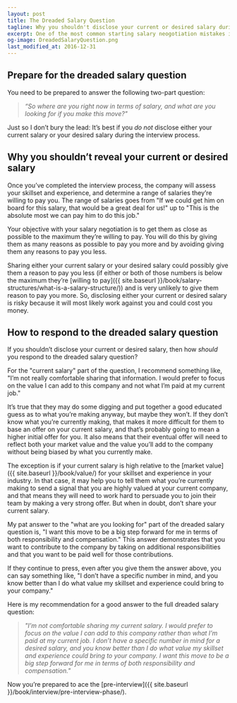 ```yaml
---
layout: post
title: The Dreaded Salary Question
tagline: Why you shouldn't disclose your current or desired salary during a job interview
excerpt: One of the most common starting salary neogotiation mistakes is disclosing your current or desired salary during the interview process. Here's how to avoid it.
og-image: DreadedSalaryQuestion.png
last_modified_at: 2016-12-31
---
```


## Prepare for the dreaded salary question

You need to be prepared to answer the following two­-part question:

> *“So where are you right now in terms of salary, and what are you looking for if you make this move?"*

Just so I don’t bury the lead: It’s best if you *do not* disclose either your current salary or your desired salary during the interview process.

## Why you shouldn’t reveal your current or desired salary 

Once you’ve completed the interview process, the company will assess your skillset and experience, and determine a range of salaries they’re willing to pay you. The range of salaries goes from "If we could get him on board for this salary, that would be a great deal for us!" up to "This is the absolute most we can pay him to do this job."

Your objective with your salary negotiation is to get them as close as possible to the maximum they’re willing to pay. You will do this by giving them as many reasons as possible to pay you more and by avoiding giving them any reasons to pay you less.

Sharing either your current salary or your desired salary could possibly give them a reason to pay you less (if either or both of those numbers is below the maximum they’re [willing to pay]({{ site.baseurl }}/book/salary-structures/what-is-a-salary-structure/)) and is very unlikely to give them reason to pay you more. So, disclosing either your current or desired salary is risky because it will most likely work against you and could cost you money. 

## How to respond to the dreaded salary question 

If you shouldn’t disclose your current or desired salary, then how *should* you respond to the dreaded salary question?

For the "current salary" part of the question, I recommend something like, "I’m not really comfortable sharing that information. I would prefer to focus on the value I can add to this company and not what I’m paid at my current job."
 
It’s true that they may do some digging and put together a good educated guess as to what you’re making anyway, but maybe they won’t. If they don’t know what you’re currently making, that makes it more difficult for them to base an offer on your current salary, and that’s probably going to mean a higher initial offer for you. It also means that their eventual offer will need to reflect both your market value and the value you’ll add to the company without being biased by what you currently make.

The exception is if your current salary is high relative to the [market value]({{ site.baseurl }}/book/value/) for your skillset and experience in your industry. In that case, it may help you to tell them what you’re currently making to send a signal that you are highly valued at your current company, and that means they will need to work hard to persuade you to join their team by making a very strong offer. But when in doubt, don’t share your current salary.
 
My pat answer to the "what are you looking for" part of the dreaded salary question is, "I want this move to be a big step forward for me in terms of both responsibility and compensation." This answer demonstrates that you want to contribute to the company by taking on additional responsibilities and that you want to be paid well for those contributions. 

If they continue to press, even after you give them the answer above, you can say something like, "I don’t have a specific number in mind, and you know better than I do what value my skillset and experience could bring to your company." 

Here is my recommendation for a good answer to the full dreaded salary question: 

> *"I’m not comfortable sharing my current salary. I would prefer to focus on the value I can add to this company rather than what I’m paid at my current job. I don’t have a specific number in mind for a desired salary, and you know better than I do what value my skillset and experience could bring to your company. I want this move to be a big step forward for me in terms of both responsibility and compensation."*

Now you’re prepared to ace the [pre­-interview]({{ site.baseurl }}/book/interview/pre-interview-phase/). 
